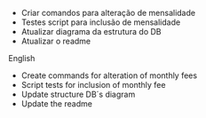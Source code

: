 * Criar comandos para alteração de mensalidade
* Testes script para inclusão de mensalidade
* Atualizar diagrama da estrutura do DB
* Atualizar o readme

English

* Create commands for alteration of monthly fees
* Script tests for inclusion of monthly fee
* Update structure DB´s diagram
* Update the readme
